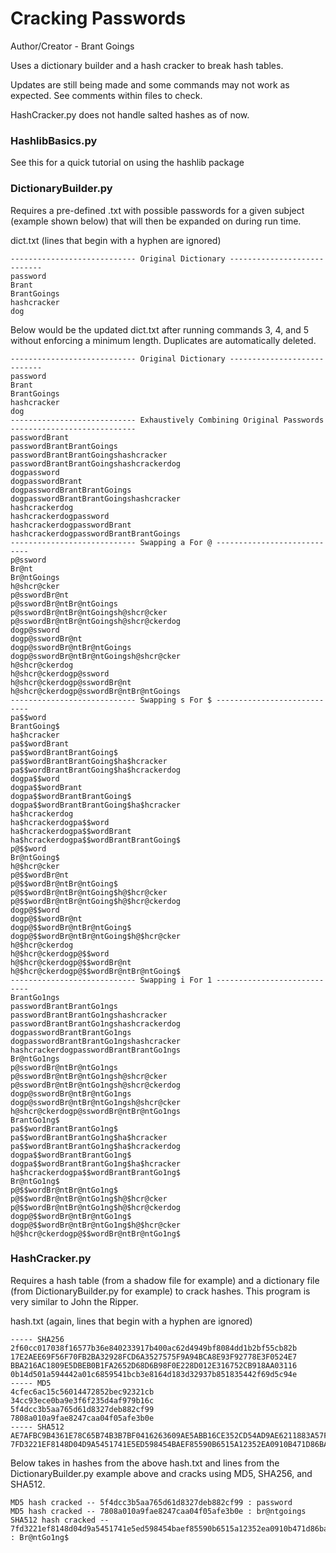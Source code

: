 # Cracking Passwords
Author/Creator - Brant Goings

Uses a dictionary builder and a hash cracker to break hash tables.

Updates are still being made and some commands may not work as expected. See comments within files to check.

HashCracker.py does not handle salted hashes as of now.

### HashlibBasics.py
See this for a quick tutorial on using the hashlib package

### DictionaryBuilder.py
Requires a pre-defined .txt with possible passwords for a given subject (example shown below) that will then be expanded on during run time.

dict.txt (lines that begin with a hyphen are ignored)
```
---------------------------- Original Dictionary ----------------------------
password
Brant
BrantGoings
hashcracker
dog
```

Below would be the updated dict.txt after running commands 3, 4, and 5 without enforcing a minimum length. Duplicates are automatically deleted.
```
---------------------------- Original Dictionary ----------------------------
password
Brant
BrantGoings
hashcracker
dog
---------------------------- Exhaustively Combining Original Passwords ----------------------------
passwordBrant
passwordBrantBrantGoings
passwordBrantBrantGoingshashcracker
passwordBrantBrantGoingshashcrackerdog
dogpassword
dogpasswordBrant
dogpasswordBrantBrantGoings
dogpasswordBrantBrantGoingshashcracker
hashcrackerdog
hashcrackerdogpassword
hashcrackerdogpasswordBrant
hashcrackerdogpasswordBrantBrantGoings
---------------------------- Swapping a For @ ----------------------------
p@ssword
Br@nt
Br@ntGoings
h@shcr@cker
p@sswordBr@nt
p@sswordBr@ntBr@ntGoings
p@sswordBr@ntBr@ntGoingsh@shcr@cker
p@sswordBr@ntBr@ntGoingsh@shcr@ckerdog
dogp@ssword
dogp@sswordBr@nt
dogp@sswordBr@ntBr@ntGoings
dogp@sswordBr@ntBr@ntGoingsh@shcr@cker
h@shcr@ckerdog
h@shcr@ckerdogp@ssword
h@shcr@ckerdogp@sswordBr@nt
h@shcr@ckerdogp@sswordBr@ntBr@ntGoings
---------------------------- Swapping s For $ ----------------------------
pa$$word
BrantGoing$
ha$hcracker
pa$$wordBrant
pa$$wordBrantBrantGoing$
pa$$wordBrantBrantGoing$ha$hcracker
pa$$wordBrantBrantGoing$ha$hcrackerdog
dogpa$$word
dogpa$$wordBrant
dogpa$$wordBrantBrantGoing$
dogpa$$wordBrantBrantGoing$ha$hcracker
ha$hcrackerdog
ha$hcrackerdogpa$$word
ha$hcrackerdogpa$$wordBrant
ha$hcrackerdogpa$$wordBrantBrantGoing$
p@$$word
Br@ntGoing$
h@$hcr@cker
p@$$wordBr@nt
p@$$wordBr@ntBr@ntGoing$
p@$$wordBr@ntBr@ntGoing$h@$hcr@cker
p@$$wordBr@ntBr@ntGoing$h@$hcr@ckerdog
dogp@$$word
dogp@$$wordBr@nt
dogp@$$wordBr@ntBr@ntGoing$
dogp@$$wordBr@ntBr@ntGoing$h@$hcr@cker
h@$hcr@ckerdog
h@$hcr@ckerdogp@$$word
h@$hcr@ckerdogp@$$wordBr@nt
h@$hcr@ckerdogp@$$wordBr@ntBr@ntGoing$
---------------------------- Swapping i For 1 ----------------------------
BrantGo1ngs
passwordBrantBrantGo1ngs
passwordBrantBrantGo1ngshashcracker
passwordBrantBrantGo1ngshashcrackerdog
dogpasswordBrantBrantGo1ngs
dogpasswordBrantBrantGo1ngshashcracker
hashcrackerdogpasswordBrantBrantGo1ngs
Br@ntGo1ngs
p@sswordBr@ntBr@ntGo1ngs
p@sswordBr@ntBr@ntGo1ngsh@shcr@cker
p@sswordBr@ntBr@ntGo1ngsh@shcr@ckerdog
dogp@sswordBr@ntBr@ntGo1ngs
dogp@sswordBr@ntBr@ntGo1ngsh@shcr@cker
h@shcr@ckerdogp@sswordBr@ntBr@ntGo1ngs
BrantGo1ng$
pa$$wordBrantBrantGo1ng$
pa$$wordBrantBrantGo1ng$ha$hcracker
pa$$wordBrantBrantGo1ng$ha$hcrackerdog
dogpa$$wordBrantBrantGo1ng$
dogpa$$wordBrantBrantGo1ng$ha$hcracker
ha$hcrackerdogpa$$wordBrantBrantGo1ng$
Br@ntGo1ng$
p@$$wordBr@ntBr@ntGo1ng$
p@$$wordBr@ntBr@ntGo1ng$h@$hcr@cker
p@$$wordBr@ntBr@ntGo1ng$h@$hcr@ckerdog
dogp@$$wordBr@ntBr@ntGo1ng$
dogp@$$wordBr@ntBr@ntGo1ng$h@$hcr@cker
h@$hcr@ckerdogp@$$wordBr@ntBr@ntGo1ng$
```

### HashCracker.py
Requires a hash table (from a shadow file for example) and a dictionary file (from DictionaryBuilder.py for example) to crack hashes. This program is very similar to John the Ripper.

hash.txt (again, lines that begin with a hyphen are ignored)
```
----- SHA256
2f60cc017038f16577b36e840233917b400ac62d4949bf8084dd1b2bf55cb82b
17E2AEE69F56F70FB2BA32928FCD6A3527575F9A94BCA8E93F92778E3F0524E7
BBA216AC1809E5DBEB0B1FA2652D68D6B98F0E228D012E316752CB918AA03116
0b14d501a594442a01c6859541bcb3e8164d183d32937b851835442f69d5c94e
----- MD5
4cfec6ac15c56014472852bec92321cb
34cc93ece0ba9e3f6f235d4af979b16c
5f4dcc3b5aa765d61d8327deb882cf99
7808a010a9fae8247caa04f05afe3b0e
----- SHA512
AE7AFBC9B4361E78C65B74B3B7BF0416263609AE5ABB16CE352CD54AD9AE6211883A57F83038B178675D5103CA277FEEEC3DA4D296E3B1C53B1B17CCFFF16D02
7FD3221EF8148D04D9A5451741E5ED598454BAEF85590B6515A12352EA0910B471D86BA58CDC14811DADAF4D7EB1B5F8A23404166EAA6348A07E1ABF00BB879A
```

Below takes in hashes from the above hash.txt and lines from the DictionaryBuilder.py example above and cracks using MD5, SHA256, and SHA512.
```
MD5 hash cracked -- 5f4dcc3b5aa765d61d8327deb882cf99 : password
MD5 hash cracked -- 7808a010a9fae8247caa04f05afe3b0e : br@ntgoings
SHA512 hash cracked -- 7fd3221ef8148d04d9a5451741e5ed598454baef85590b6515a12352ea0910b471d86ba58cdc14811dadaf4d7eb1b5f8a23404166eaa6348a07e1abf00bb879a : Br@ntGo1ng$
```
